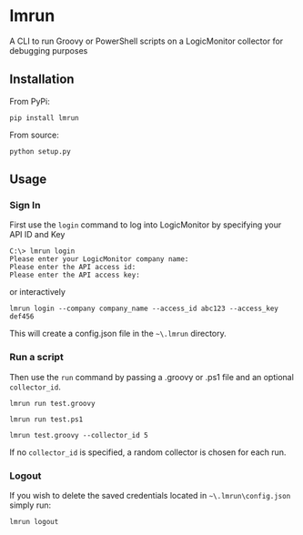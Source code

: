 # lmrun

A CLI to run Groovy or PowerShell scripts on a LogicMonitor collector for debugging purposes

## Installation

From PyPi:

`pip install lmrun`

From source:

`python setup.py`

## Usage

### Sign In

First use the `login` command to log into LogicMonitor by specifying your API ID and Key

```
C:\> lmrun login
Please enter your LogicMonitor company name:
Please enter the API access id:
Please enter the API access key:
```

or interactively

```
lmrun login --company company_name --access_id abc123 --access_key def456
```

This will create a config.json file in the `~\.lmrun` directory.

### Run a script

Then use the `run` command by passing a .groovy or .ps1 file and an optional `collector_id`.

```
lmrun run test.groovy
```

```
lmrun run test.ps1
```

```
lmrun test.groovy --collector_id 5
```

If no `collector_id` is specified, a random collector is chosen for each run.

### Logout

If you wish to delete the saved credentials located in `~\.lmrun\config.json` simply run:

```
lmrun logout
```
